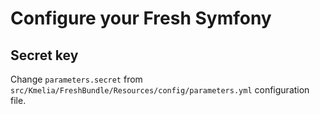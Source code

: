 Configure your Fresh Symfony
============================

Secret key
----------
Change `parameters.secret` from `src/Kmelia/FreshBundle/Resources/config/parameters.yml` configuration file.
